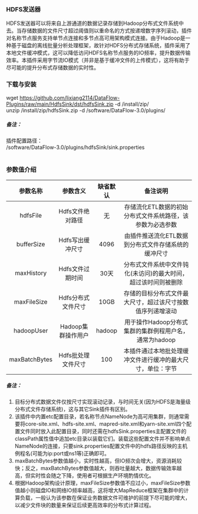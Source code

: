 ### HDFS发送器  
HDFS发送器可以将来自上游通道的数据记录存储到Hadoop分布式文件系统中去。当存储数据的文件尺寸超过阈值则以重命名的方式按递增数字序列滚动，插件对名称节点服务支持单节点连接和多节点高可用架构模式连接。由于Hadoop是一种基于磁盘的离线批量分析处理框架，故针对HDFS分布式存储系统，插件采用了本地文件缓冲模式，这可以降低访问HDFS名称节点服务的IO频率，提升数据传输效率。本插件采用字节流IO模式（并非是基于缓冲文件的上传模式），这将有助于尽可能的提升分布式存储数据的实时性。  
      

### 下载与安装  
wget https://github.com/lixiang2114/DataFlow-Plugins/raw/main/HdfsSink/dst/hdfsSink.zip -d /install/zip/  
unzip  /install/zip/hdfsSink.zip -d /software/DataFlow-3.0/plugins/    

##### 备注：  
插件配置路径：  
 /software/DataFlow-3.0/plugins/hdfsSink/sink.properties  
​      

### 参数值介绍  
|参数名称|参数含义|缺省默认|备注说明|
|:-----:|:-------:|:-------:|:-------:|
|hdfsFile|Hdfs文件绝对路径|无|存储流化ETL数据的初始分布式文件系统路径，该参数为必选参数|
|bufferSize|Hdfs写出缓冲尺寸|4096|由插件推送流化ETL数据到分布式文件存储系统的缓冲尺寸|
|maxHistory|Hdfs文件过期时间|30天|分布式文件系统中文件钝化(未访问)的最大时间，超过该时间则被删除|
|maxFileSize|Hdfs分布式文件尺寸|10GB|存储的目标分布式文件最大尺寸，超过该尺寸按数值序列递增滚动|
|hadoopUser|Hadoop集群操作用户|hadoop|用于操作Hadoop分布式集群的集群例程用户名，通常为hadoop|
|maxBatchBytes|Hdfs批处理文件尺寸|100|本插件通过本地批处理缓冲文件进行缓冲的最大尺寸，单位：字节|

##### 备注：  
1. 目标分布式数据文件仅按尺寸实现滚动记录，与时间无关(因为HDFS是海量级分布式文件存储系统)，这与其它Sink插件有区别。  
2. 该插件中内置etc配置目录，若名称节点NameNode为高可用集群，则通常需要将core-site.xml、hdfs-site.xml、mapred-site.xml和yarn-site.xml四个配置文件同时放入此配置目录，同时还需在hdfsSink.properties主配置文件的classPath属性值中追加etc目录以装载它们。装载这些配置文件并不影响单点NameNode的连接，只要sink.properties配置文件中的hdfs路径反映的主机例程名(可能为ip:port或ns1等)正确即可。  
3. maxBatchBytes参数值越小，实时性越高，但IO频次会增大，资源消耗较快；反之，maxBatchBytes参数值越大，则吞吐量越大，数据传输效率越高，但实时性会随之下降，使用者可根据生产环境酌情优化。  
4. 根据Hadoop架构设计原理，maxFileSize参数值不应过小，maxFileSize参数值越小则磁盘IO和网络IO频率越高，这将增大MapReduce框架在集群中的计算负载，一般认为该参数在保证业务数据文件可维护的前提下尽可能的增大，以减少文件块的数量来保证后续更高效率的分布式计算过程。    